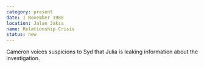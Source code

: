```yaml
---
category: present
date: 1 November 1988
location: Jalan Jaksa
name: Relationship Crisis
status: new
---
```

Cameron voices suspicions to Syd that Julia is leaking information about the investigation.
